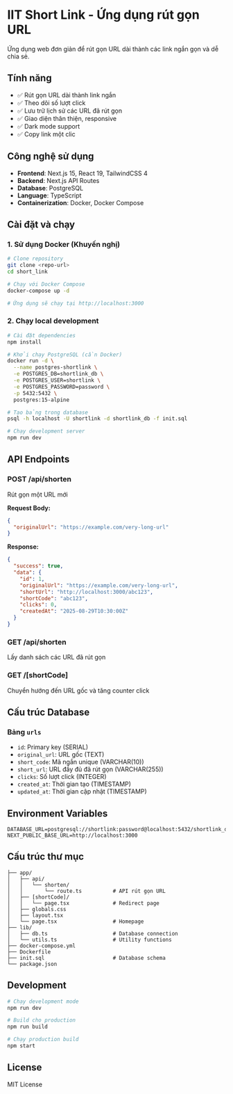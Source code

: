 # IIT Short Link - Ứng dụng rút gọn URL

Ứng dụng web đơn giản để rút gọn URL dài thành các link ngắn gọn và dễ chia sẻ.

## Tính năng

- ✅ Rút gọn URL dài thành link ngắn
- ✅ Theo dõi số lượt click
- ✅ Lưu trữ lịch sử các URL đã rút gọn
- ✅ Giao diện thân thiện, responsive
- ✅ Dark mode support
- ✅ Copy link một clic

## Công nghệ sử dụng

- **Frontend**: Next.js 15, React 19, TailwindCSS 4
- **Backend**: Next.js API Routes
- **Database**: PostgreSQL
- **Language**: TypeScript
- **Containerization**: Docker, Docker Compose

## Cài đặt và chạy

### 1. Sử dụng Docker (Khuyến nghị)

```bash
# Clone repository
git clone <repo-url>
cd short_link

# Chạy với Docker Compose
docker-compose up -d

# Ứng dụng sẽ chạy tại http://localhost:3000
```

### 2. Chạy local development

```bash
# Cài đặt dependencies
npm install

# Khởi chạy PostgreSQL (cần Docker)
docker run -d \
  --name postgres-shortlink \
  -e POSTGRES_DB=shortlink_db \
  -e POSTGRES_USER=shortlink \
  -e POSTGRES_PASSWORD=password \
  -p 5432:5432 \
  postgres:15-alpine

# Tạo bảng trong database
psql -h localhost -U shortlink -d shortlink_db -f init.sql

# Chạy development server
npm run dev
```

## API Endpoints

### POST /api/shorten
Rút gọn một URL mới

**Request Body:**
```json
{
  "originalUrl": "https://example.com/very-long-url"
}
```

**Response:**
```json
{
  "success": true,
  "data": {
    "id": 1,
    "originalUrl": "https://example.com/very-long-url",
    "shortUrl": "http://localhost:3000/abc123",
    "shortCode": "abc123",
    "clicks": 0,
    "createdAt": "2025-08-29T10:30:00Z"
  }
}
```

### GET /api/shorten
Lấy danh sách các URL đã rút gọn

### GET /[shortCode]
Chuyển hướng đến URL gốc và tăng counter click

## Cấu trúc Database

### Bảng `urls`
- `id`: Primary key (SERIAL)
- `original_url`: URL gốc (TEXT)
- `short_code`: Mã ngắn unique (VARCHAR(10))
- `short_url`: URL đầy đủ đã rút gọn (VARCHAR(255))
- `clicks`: Số lượt click (INTEGER)
- `created_at`: Thời gian tạo (TIMESTAMP)
- `updated_at`: Thời gian cập nhật (TIMESTAMP)

## Environment Variables

```env
DATABASE_URL=postgresql://shortlink:password@localhost:5432/shortlink_db
NEXT_PUBLIC_BASE_URL=http://localhost:3000
```

## Cấu trúc thư mục

```
├── app/
│   ├── api/
│   │   └── shorten/
│   │       └── route.ts          # API rút gọn URL
│   ├── [shortCode]/
│   │   └── page.tsx              # Redirect page
│   ├── globals.css
│   ├── layout.tsx
│   └── page.tsx                  # Homepage
├── lib/
│   ├── db.ts                     # Database connection
│   └── utils.ts                  # Utility functions
├── docker-compose.yml
├── Dockerfile
├── init.sql                      # Database schema
└── package.json
```

## Development

```bash
# Chạy development mode
npm run dev

# Build cho production
npm run build

# Chạy production build
npm start
```

## License

MIT License
